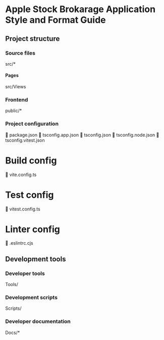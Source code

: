 # Apple Stock Brokarage Application Style and Format Guide

## Project structure

### Source files
src/*

#### Pages
src/Views

### Frontend 
public/*

### Project configuration
 package.json
 tsconfig.app.json
 tsconfig.json
 tsconfig.node.json
 tsconfig.vitest.json

# Build config
 vite.config.ts

# Test config
 vitest.config.ts

# Linter config
 .eslintrc.cjs

## Development tools

### Developer tools
Tools/

### Development scripts
Scripts/

### Developer documentation
Docs/*

### 

